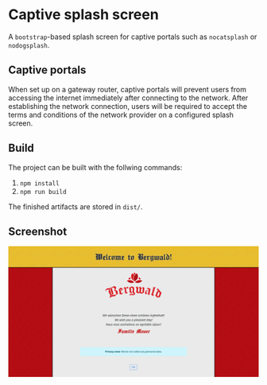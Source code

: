 # Captive splash screen

A `bootstrap`-based splash screen for captive portals such as `nocatsplash` or `nodogsplash`.


## Captive portals

When set up on a gateway router, captive portals will prevent users from accessing the internet immediately
after connecting to the network.
After establishing the network connection, users will be required to accept the terms and conditions
of the network provider on a configured splash screen.


## Build

The project can be built with the follwing commands:

1. `npm install`
2. `npm run build`

The finished artifacts are stored in `dist/`.


## Screenshot

![Screenshot of the splash screen](screenshot.png "Screenshot of the splash screen")
